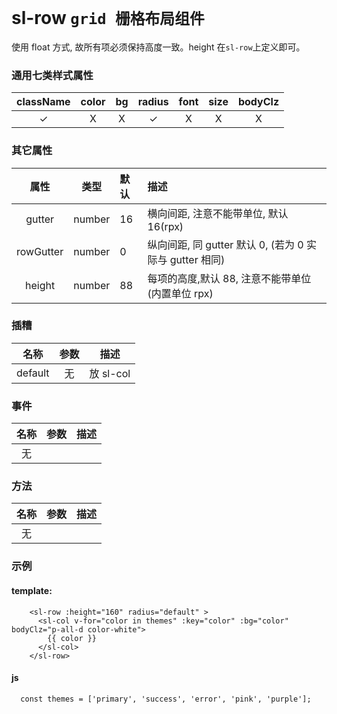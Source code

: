 # sl-row `grid 栅格布局组件`

使用 float 方式, 故所有项必须保持高度一致。height 在`sl-row`上定义即可。

### 通用七类样式属性

| className | color |  bg   |  radius  | font  | size  | bodyClz |
| :-------: | :---: | :---: | :------: | :---: | :---: | :-----: |
| &#10003;  | &Chi; | &Chi; | &#10003; | &Chi; | &Chi; |  &Chi;  |

### 其它属性

|   属性    |  类型  | 默认 | 描述                                                    |
| :-------: | :----: | :--- | :------------------------------------------------------ |
|  gutter   | number | 16   | 横向间距, 注意不能带单位, 默认 16(rpx)                  |
| rowGutter | number | 0    | 纵向间距, 同 gutter 默认 0, (若为 0 实际与 gutter 相同) |
|  height   | number | 88   | 每项的高度,默认 88, 注意不能带单位(内置单位 rpx)        |

### 插糟

|  名称   | 参数 | 描述      |
| :-----: | :--: | --------- |
| default |  无  | 放 sl-col |

### 事件

| 名称 | 参数 | 描述 |
| :--: | :--: | ---- |
|  无  |      |      |

### 方法

| 名称 | 参数 | 描述 |
| :--: | :--: | ---- |
|  无  |      |      |

### 示例

#### template:

```
    <sl-row :height="160" radius="default" >
      <sl-col v-for="color in themes" :key="color" :bg="color" bodyClz="p-all-d color-white">
        {{ color }}
      </sl-col>
    </sl-row>
```

#### js

```
  const themes = ['primary', 'success', 'error', 'pink', 'purple'];
```
